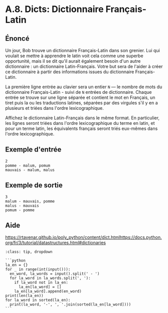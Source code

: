 # A.8. Dicts: Dictionnaire Français-Latin

## Énoncé

Un jour, Bob trouve un dictionnaire Français-Latin dans son grenier. Lui qui voulait se mettre à apprendre le latin voit cela comme une superbe opportunité, mais il se dit qu'il aurait également besoin d'un autre dictionnaire : un dictionnaire Latin-Français. Votre but sera de l'aider à créer ce dictionnaire à partir des informations issues du dictionnaire Français-Latin.

La première ligne entrée au clavier sera un entier `N` — le nombre de mots du dictionnaire Français-Latin - suivi de `N` entrées de dictionnaire. Chaque entrée se trouve sur une ligne séparée et contient le mot en Français, un tiret puis la ou les traductions latines, séparées par des virgules s'il y en a plusieurs et triées dans l'ordre lexicographique.

Affichez le dictionnaire Latin-Français dans le même format. En particulier, les lignes seront triées dans l'ordre lexicographique du terme en latin, et pour un terme latin, les équivalents français seront triés eux-mêmes dans l'ordre lexicographique.

## Exemple d'entrée

```
2
pomme - malum, pomum
mauvais - malum, malus
```

## Exemple de sortie

```
3
malum - mauvais, pomme
malus - mauvais
pomum - pomme
```

## Aide

https://rtavenar.github.io/poly_python/content/dict.htmlhttps://docs.python.org/fr/3/tutorial/datastructures.html#dictionaries

<div id="pad"></div>
            <script>Pythonpad('pad', {'id': 'A.8.', 'title': 'Testez votre solution ici', 'src': '# Read a string:\n# s = input()\n# Print a value:\n# print(s)\n'})</script>


````{admonition} Cliquez ici pour voir la solution
:class: tip, dropdown

```python
la_en = {}
for _ in range(int(input())):
  en_word, la_words = input().split(' - ')
  for la_word in la_words.split(', '):
    if la_word not in la_en:
      la_en[la_word] = []
    la_en[la_word].append(en_word)
print(len(la_en))
for la_word in sorted(la_en):
  print(la_word, '-', ', '.join(sorted(la_en[la_word])))
```
````
